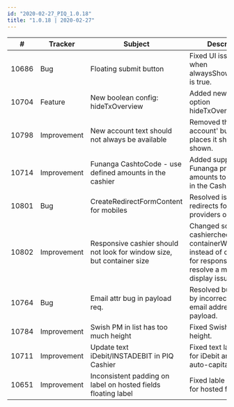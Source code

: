 ```yaml
--- 
id: "2020-02-27_PIQ_1.0.18"
title: "1.0.18 | 2020-02-27"
--- 
```



| #     | Tracker     | Subject                                                                | Description                                                                                                       |
|-------|-------------|------------------------------------------------------------------------|-------------------------------------------------------------------------------------------------------------------|
| 10686 | Bug         | Floating submit button                                                 | Fixed UI issue for when alwaysShowSubmitBtn is true.                                                              |
| 10704 | Feature     | New boolean config: hideTxOverview                                     | Added new config option hideTxOverview.                                                                           |
| 10798 | Improvement | New account text should not always be available                        | Removed the 'New account' button from places it should not be shown.                                              |
| 10714 | Improvement | Funanga CashtoCode - use defined amounts in the cashier                | Added support for Funanga pre-set amounts to be shown in the Cashier.                                             |
| 10801 | Bug         | CreateRedirectFormContent for mobiles                                  | Resolved issue with redirects for some providers on mobile.                                                       |
| 10802 | Improvement | Responsive cashier should not look for window size, but container size | Changed so that cashierchecks  containerWidth instead of outerwidth for responsiveness to resolve a mobile display issue. |
| 10764 | Bug         | Email attr bug in payload req.                                         | Resolved bug caused by incorrectly adding email address to payload.                                               |
| 10784 | Improvement | Swish PM in list has too much height                                   | Fixed Swish logo height.                                                                                          |
| 10711 | Improvement | Update text iDebit/INSTADEBIT in PIQ Cashier                           | Fixed text lable issue for iDebit and removed auto-capitalization.                                                |
| 10651 | Improvement | Inconsistent padding on label on hosted fields floating label          | Fixed lable padding for hosted fields.                                                                            |